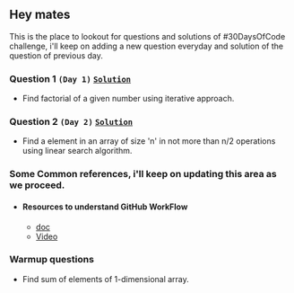 ## Hey mates
This is the place to lookout for questions and solutions of #30DaysOfCode challenge, i'll keep on adding a new question everyday and solution of the question of previous day.


### Question 1 `(Day 1)`  [`Solution`](https://cbskronos.github.io/30daysofcode-in-quarantine/day1/solutions.html)

- Find factorial of a given number using iterative approach.

### Question 2 `(Day 2)` [`Solution`](https://cbskronos.github.io/30daysofcode-in-quarantine/day2/solutions.html)
- Find a element in an array of size 'n' in not more than n/2 operations using linear search algorithm.

### Some Common references, i'll keep on updating this area as we proceed.

- #### Resources to understand GitHub WorkFlow
    - [doc](https://guides.github.com/introduction/flow/)
    - [Video](https://www.youtube.com/watch?v=sz6zfrQpCQg&list=PLg7s6cbtAD147DXcVp899Fk6SegoLY9gL)
 

### Warmup questions
- Find sum of elements of 1-dimensional array.


